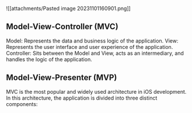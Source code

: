 ![[attachments/Pasted image 20231101160901.png]]

## Model-View-Controller (MVC)
Model: Represents the data and business logic of the application.
View: Represents the user interface and user experience of the application.
Controller: Sits between the Model and View, acts as an intermediary, and handles the logic of the application.

## Model-View-Presenter (MVP)
MVC is the most popular and widely used architecture in iOS development. In this architecture, the application is divided into three distinct components:
